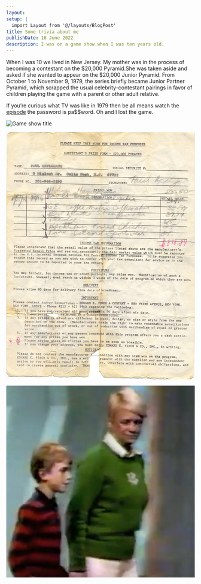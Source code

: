 ```yaml
---
layout:
setup: |
  import Layout from '@/layouts/BlogPost'
title: Some trivia about me
publishDate: 16 June 2022
description: I was on a game show when I was ten years old.
---
```

 When I was 10 we lived in New Jersey. My mother was in the process of becoming a contestant on the $20,000 Pyramid.She was taken aside and asked if she wanted to appear on the $20,000 Junior Pyramid. From October 1 to November 9, 1979, the series briefly became Junior Partner Pyramid, which scrapped the usual celebrity-contestant pairings in favor of children playing the game with a parent or other adult relative.

If you’re curious what TV was like in 1979 then be all means watch the [episode](https://vimeo.com/26595314) the password is pa$$word. Oh and I lost the game.

![Game show title](/public/assets/Pyramid-title.jpg)

![Contract](/public/assets/contract-6.jpg)

![Me and Mom](/public/assets/Me-Mom-2.jpg)

